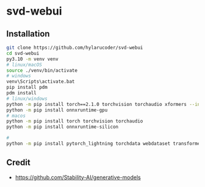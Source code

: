 # svd-webui


## Installation

```bash
git clone https://github.com/hylarucoder/svd-webui
cd svd-webui
py3.10 -m venv venv
# linux/macOS
source ./venv/bin/activate
# windows
venv\Scripts\activate.bat
pip install pdm 
pdm install
# linux/windows
python -m pip install torch==2.1.0 torchvision torchaudio xformers --index-url https://download.pytorch.org/whl/cu121
python -m pip install onnxruntime-gpu
# macos
python -m pip install torch torchvision torchaudio 
python -m pip install onnxruntime-silicon

# 
python -m pip install pytorch_lightning torchdata webdataset transformers kornia open-clip-torch
```

## Credit

- https://github.com/Stability-AI/generative-models
